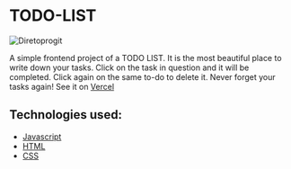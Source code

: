 # TODO-LIST

![Diretoprogit](https://github.com/JorgeCJ/TODO-LIST/assets/127647774/3a916a99-f142-4183-8dab-c76b835b46a5)

A simple frontend project of a TODO LIST. It is the most beautiful place to write down your tasks. Click on the task in question and it will be completed. Click again on the same to-do to delete it. Never forget your tasks again! See it on [Vercel](https://todo-list-iota-hazel.vercel.app/)

## Technologies used:
- [Javascript](https://developer.mozilla.org/en-US/docs/Web/JavaScript)
- [HTML](https://developer.mozilla.org/en-US/docs/Web/HTML)
- [CSS](https://developer.mozilla.org/en-US/docs/Web/CSS)
